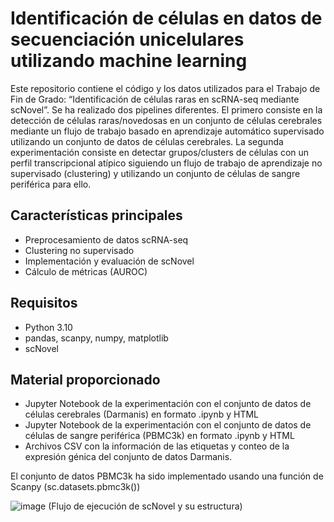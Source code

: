 
# Identificación de células en datos de secuenciación unicelulares utilizando machine learning  

Este repositorio contiene el código y los datos utilizados para el Trabajo de Fin de Grado: “Identificación de células raras en scRNA-seq mediante scNovel”. Se ha realizado dos pipelines diferentes. El primero consiste en la detección de células raras/novedosas en un conjunto de células cerebrales mediante un flujo de trabajo basado en aprendizaje automático supervisado utilizando un conjunto de datos de células cerebrales. La segunda experimentación consiste en detectar grupos/clusters de células con un perfil transcripcional atípico siguiendo un flujo de trabajo de aprendizaje no supervisado (clustering) y utilizando un conjunto de células de sangre periférica para ello.

## Características principales
- Preprocesamiento de datos scRNA-seq
- Clustering no supervisado
- Implementación y evaluación de scNovel
- Cálculo de métricas (AUROC)

## Requisitos
- Python 3.10
- pandas, scanpy, numpy, matplotlib
- scNovel

## Material proporcionado
- Jupyter Notebook de la experimentación con el conjunto de datos de células cerebrales (Darmanis) en formato .ipynb y HTML
- Jupyter Notebook de la experimentación con el conjunto de datos de células de sangre periférica (PBMC3k) en formato .ipynb y HTML
- Archivos CSV con la información de las etiquetas y conteo de la expresión génica del conjunto de datos Darmanis.

El conjunto de datos PBMC3k ha sido implementado usando una función de Scanpy (sc.datasets.pbmc3k()) 
  

![image](https://github.com/user-attachments/assets/e40952f8-5aa2-4b2e-a7a3-28f17b239e34)
(Flujo de ejecución de scNovel y su estructura)
